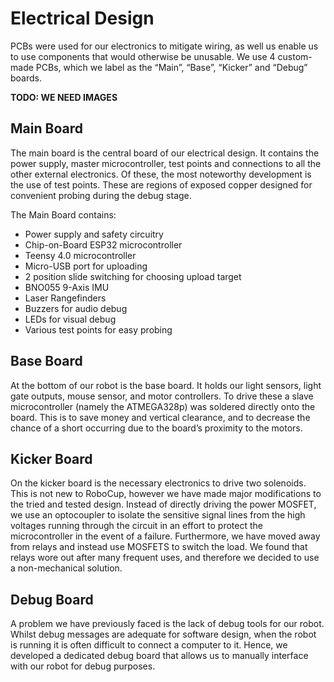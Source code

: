 # Electrical Design

PCBs were used for our electronics to mitigate wiring, as well us enable us to use components that would otherwise be unusable. We use 4 custom-made PCBs, which we label as the “Main”, “Base”, “Kicker” and “Debug” boards.

**TODO: WE NEED IMAGES**

## Main Board

The main board is the central board of our electrical design. It contains the power supply, master microcontroller, test points and connections to all the other external electronics. Of these, the most noteworthy development is the use of test points. These are regions of exposed copper designed for convenient probing during the debug stage.

The Main Board contains:

* Power supply and safety circuitry
* Chip-on-Board ESP32 microcontroller
* Teensy 4.0 microcontroller
* Micro-USB port for uploading
* 2 position slide switching for choosing upload target
* BNO055 9-Axis IMU
* Laser Rangefinders
* Buzzers for audio debug
* LEDs for visual debug
* Various test points for easy probing

## Base Board

At the bottom of our robot is the base board. It holds our light sensors, light gate outputs, mouse sensor, and motor controllers. To drive these a slave microcontroller (namely the ATMEGA328p) was soldered directly onto the board. This is to save money and vertical clearance, and to decrease the chance of a short occurring due to the board’s proximity to the motors.

## Kicker Board

On the kicker board is the necessary electronics to drive two solenoids. This is not new to RoboCup, however we have made major modifications to the tried and tested design. Instead of directly driving the power MOSFET, we use an optocoupler to isolate the sensitive signal lines from the high voltages running through the circuit in an effort to protect the microcontroller in the event of a failure. Furthermore, we have moved away from relays and instead use MOSFETS to switch the load. We found that relays wore out after many frequent uses, and therefore we decided to use a non-mechanical solution.

## Debug Board

A problem we have previously faced is the lack of debug tools for our robot. Whilst debug messages are adequate for software design, when the robot is running it is often difficult to connect a computer to it. Hence, we developed a dedicated debug board that allows us to manually interface with our robot for debug purposes.
